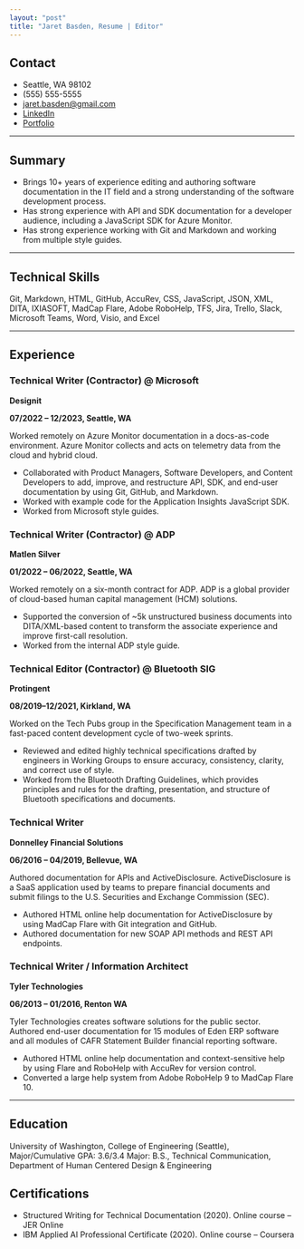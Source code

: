 ```yaml
---
layout: "post"
title: "Jaret Basden, Resume | Editor"
---
```


## Contact

- Seattle, WA 98102
- (555) 555-5555
- jaret.basden@gmail.com
- [LinkedIn](https://www.linkedin.com/in/jaretbasden/)
- [Portfolio](https://jaretbasden.com/)

---

## Summary

- Brings 10+ years of experience editing and authoring software documentation in the IT field and a strong understanding of the software development process.
- Has strong experience with API and SDK documentation for a developer audience, including a JavaScript SDK for Azure Monitor.
- Has strong experience working with Git and Markdown and working from multiple style guides.

---

## Technical Skills

Git, Markdown, HTML, GitHub, AccuRev, CSS, JavaScript, JSON, XML, DITA, IXIASOFT, MadCap Flare, Adobe RoboHelp, TFS, Jira, Trello, Slack, Microsoft Teams, Word, Visio, and Excel

---

## Experience

### Technical Writer (Contractor) @ Microsoft

**Designit**

**07/2022 – 12/2023, Seattle, WA**

Worked remotely on Azure Monitor documentation in a docs-as-code environment. Azure Monitor collects and acts on telemetry data from the cloud and hybrid cloud.

- Collaborated with Product Managers, Software Developers, and Content Developers to add, improve, and restructure API, SDK, and end-user documentation by using Git, GitHub, and Markdown.
- Worked with example code for the Application Insights JavaScript SDK.
- Worked from Microsoft style guides.

### Technical Writer (Contractor) @ ADP

**Matlen Silver**

**01/2022 – 06/2022, Seattle, WA**

Worked remotely on a six-month contract for ADP. ADP is a global provider of cloud-based human capital management (HCM) solutions.

- Supported the conversion of ~5k unstructured business documents into DITA/XML-based content to transform the associate experience and improve first-call resolution.
- Worked from the internal ADP style guide.

### Technical Editor (Contractor) @ Bluetooth SIG

**Protingent**

**08/2019–12/2021, Kirkland, WA**

Worked on the Tech Pubs group in the Specification Management team in a fast-paced content development cycle of two-week sprints.

- Reviewed and edited highly technical specifications drafted by engineers in Working Groups to ensure accuracy, consistency, clarity, and correct use of style.
- Worked from the Bluetooth Drafting Guidelines, which provides principles and rules for the drafting, presentation, and structure of Bluetooth specifications and documents.

### Technical Writer

**Donnelley Financial Solutions**

**06/2016 – 04/2019, Bellevue, WA**

Authored documentation for APIs and ActiveDisclosure. ActiveDisclosure is a SaaS application used by teams to prepare financial documents and submit filings to the U.S. Securities and Exchange Commission (SEC).

- Authored HTML online help documentation for ActiveDisclosure by using MadCap Flare with Git integration and GitHub.
- Authored documentation for new SOAP API methods and REST API endpoints.

### Technical Writer / Information Architect

**Tyler Technologies**

**06/2013 – 01/2016, Renton WA**

Tyler Technologies creates software solutions for the public sector. Authored end-user documentation for 15 modules of Eden ERP software and all modules of CAFR Statement Builder financial reporting software.

- Authored HTML online help documentation and context-sensitive help by using Flare and RoboHelp with AccuRev for version control.
- Converted a large help system from Adobe RoboHelp 9 to MadCap Flare 10.

---

## Education

University of Washington, College of Engineering (Seattle), Major/Cumulative GPA: 3.6/3.4
Major: B.S., Technical Communication, Department of Human Centered Design & Engineering


## Certifications

- Structured Writing for Technical Documentation (2020). Online course – JER Online
- IBM Applied AI Professional Certificate (2020). Online course – Coursera


